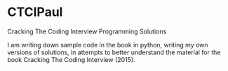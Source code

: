 # CTCIPaul
Cracking The Coding Interview Programming Solutions

I am writing down sample code in the book in python, writing my own versions of solutions, in attempts to better understand
the material for the book Cracking The Coding Interview (2015).
